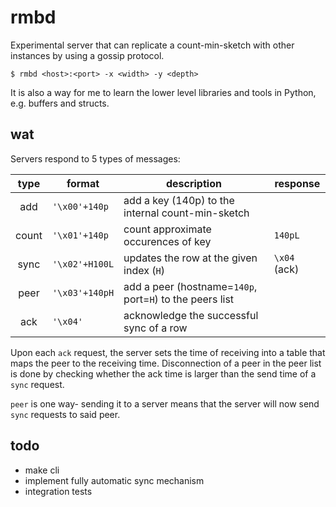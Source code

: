 # rmbd

Experimental server that can replicate a count-min-sketch with other
instances by using a gossip protocol.

    $ rmbd <host>:<port> -x <width> -y <depth>

It is also a way for me to learn the lower level libraries and tools
in Python, e.g. buffers and structs.

## wat

Servers respond to 5 types of messages:

|  type  | format        | description                                              | response     |
|:------:|---------------|----------------------------------------------------------|--------------|
| add    | `'\x00'+140p` | add a key (140p) to the internal count-min-sketch        |              |
| count  | `'\x01'+140p` | count approximate occurences of key                      | `140pL`      |
| sync   | `'\x02'+H100L`| updates the row at the given index (`H`)                 | `\x04` (ack) |
| peer   | `'\x03'+140pH`| add a peer (hostname=`140p`, port=`H`) to the peers list |              |
| ack    | `'\x04'`      | acknowledge the successful sync of a row                 |              |

Upon each `ack` request, the server sets the time of receiving into
a table that maps the peer to the receiving time. Disconnection of
a peer in the peer list is done by checking whether the ack time is
larger than the send time of a `sync` request.

`peer` is one way- sending it to a server means that the server will
now send `sync` requests to said peer.

## todo

 - make cli
 - implement fully automatic sync mechanism
 - integration tests
